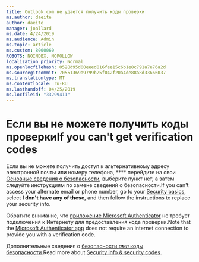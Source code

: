 ```yaml
---
title: Outlook.com не удается получить коды проверки
ms.author: daeite
author: daeite
manager: joallard
ms.date: 4/24/2019
ms.audience: Admin
ms.topic: article
ms.custom: 8000060
ROBOTS: NOINDEX, NOFOLLOW
localization_priority: Normal
ms.openlocfilehash: 0528d95d00eeed816fee15c6b1e8c791a7e76a2d
ms.sourcegitcommit: 70551369a9799b25f042f20a4de88a8d33666037
ms.translationtype: MT
ms.contentlocale: ru-RU
ms.lasthandoff: 04/25/2019
ms.locfileid: "33299411"
---
```

# <a name="if-you-cant-get-verification-codes"></a><span data-ttu-id="833d9-102">Если вы не можете получить коды проверки</span><span class="sxs-lookup"><span data-stu-id="833d9-102">If you can't get verification codes</span></span>

<span data-ttu-id="833d9-103">Если вы не можете получить доступ к альтернативному адресу электронной почты или номеру телефона, \*\*\*\* перейдите на свои [Основные сведения о безопасности](https://account.microsoft.com/security), выберите пункт нет, а затем следуйте инструкциям по замене сведений о безопасности.</span><span class="sxs-lookup"><span data-stu-id="833d9-103">If you can't access your alternate email or phone number, go to your [Security basics](https://account.microsoft.com/security), select **I don't have any of these**, and then follow the instructions to replace your security info.</span></span>

<span data-ttu-id="833d9-104">Обратите внимание, что [приложение Microsoft Authenticator](https://go.microsoft.com/fwlink/?linkid=2016117) не требует подключения к Интернету для предоставления кода проверки.</span><span class="sxs-lookup"><span data-stu-id="833d9-104">Note that the [Microsoft Authenticator app](https://go.microsoft.com/fwlink/?linkid=2016117) does not require an internet connection to provide you with a verification code.</span></span>

<span data-ttu-id="833d9-105">Дополнительные сведения о [безопасности _амп_ коды безопасности](https://support.microsoft.com/help/12428/).</span><span class="sxs-lookup"><span data-stu-id="833d9-105">Read more about [Security info & security codes](https://support.microsoft.com/help/12428/).</span></span>